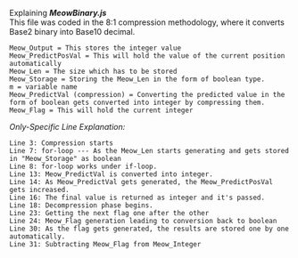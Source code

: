 Explaining <b><i>MeowBinary.js</b></i><br>
This file was coded in the 8:1 compression methodology, where it converts Base2 binary into Base10 decimal.<br>

    Meow_Output = This stores the integer value
    Meow_PredictPosVal = This will hold the value of the current position automatically
    Meow_Len = The size which has to be stored
    Meow_Storage = Storing the Meow_Len in the form of boolean type.
    m = variable name
    Meow_PredictVal (compression) = Converting the predicted value in the form of boolean gets converted into integer by compressing them.
    Meow_Flag = This will hold the current integer 
    
<i>Only-Specific Line Explanation:</i>

    Line 3: Compression starts 
    Line 7: for-loop --- As the Meow_Len starts generating and gets stored in "Meow_Storage" as boolean 
    Line 8: for-loop works under if-loop. 
    Line 13: Meow_PredictVal is converted into integer. 
    Line 14: As Meow_PredictVal gets generated, the Meow_PredictPosVal gets increased.
    Line 16: The final value is returned as integer and it's passed. 
    Line 18: Decompression phase begins. 
    Line 23: Getting the next flag one after the other 
    Line 24: Meow_Flag generation leading to conversion back to boolean 
    Line 30: As the flag gets generated, the results are stored one by one automatically.
    Line 31: Subtracting Meow_Flag from Meow_Integer

